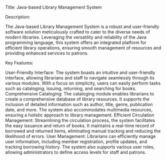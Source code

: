 Title: Java-based Library Management System

Description:

The Java-based Library Management System is a robust and user-friendly software solution meticulously crafted to cater to the diverse needs of modern libraries. Leveraging the versatility and reliability of the Java programming language, this system offers an integrated platform for efficient library operations, ensuring smooth management of resources and providing enhanced services to patrons.

Key Features:

User-Friendly Interface:
The system boasts an intuitive and user-friendly interface, allowing librarians and staff to navigate seamlessly through its various modules.
With a focus on simplicity, users can easily perform tasks such as cataloging, issuing, returning, and searching for books.
Comprehensive Cataloging:
The cataloging module enables librarians to create a comprehensive database of library resources. 
It supports the inclusion of detailed information such as author, title, genre, publication date, and more. 
The system also accommodates multimedia resources, ensuring a holistic approach to library management.
Efficient Circulation Management:
Streamlining the circulation process, the system facilitates the easy issuance and return of books. 
It maintains a real-time record of borrowed and returned items, eliminating manual tracking and reducing the likelihood of errors.
User Management:
Librarians can efficiently manage user information, including member registration, profile updates, and tracking borrowing history. 
The system also supports various user roles, allowing administrators to define access levels for staff and patrons.
